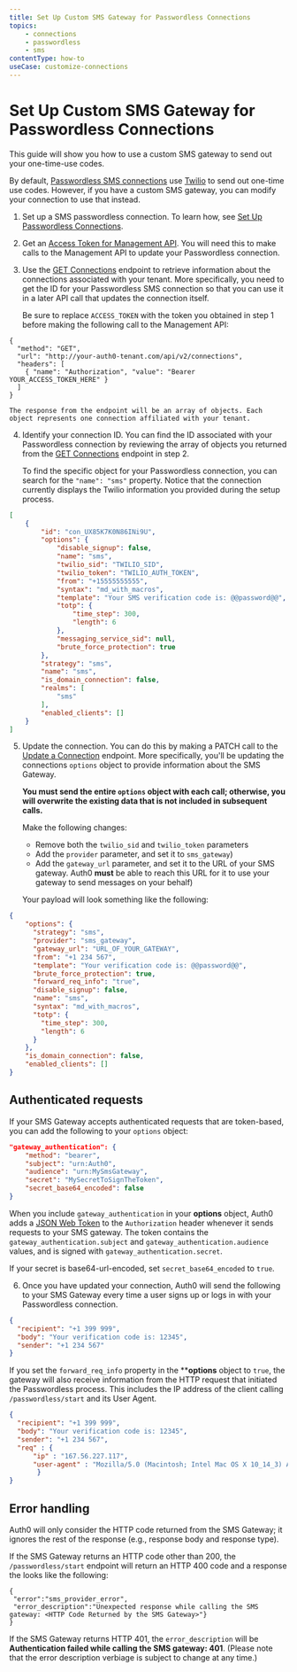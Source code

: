 ```yaml
---
title: Set Up Custom SMS Gateway for Passwordless Connections
topics:
    - connections
    - passwordless
    - sms
contentType: how-to
useCase: customize-connections
---
```

# Set Up Custom SMS Gateway for Passwordless Connections

This guide will show you how to use a custom SMS gateway to send out your one-time-use codes.

By default, [Passwordless SMS connections](/connections/passwordless#supported-authentication-methods) use [Twilio](https://www.twilio.com/) to send out one-time use codes. However, if you have a custom SMS gateway, you can modify your connection to use that instead.

1. Set up a SMS passwordless connection. To learn how, see [Set Up Passwordless Connections](/dashboard/guides/connections/set-up-connections-passwordless).

2. Get an [Access Token for Management API](/api/management/v2/tokens). You will need this to make calls to the Management API to update your Passwordless connection.

3. Use the [GET Connections](/api/management/v2#!/Connections/get_connections) endpoint to retrieve information about the connections associated with your tenant. More specifically, you need to get the ID for your Passwordless SMS connection so that you can use it in a later API call that updates the connection itself.

    Be sure to replace `ACCESS_TOKEN` with the token you obtained in step 1 before making the following call to the Management API:
    
```har
{
  "method": "GET",
  "url": "http://your-auth0-tenant.com/api/v2/connections",
  "headers": [
    { "name": "Authorization", "value": "Bearer YOUR_ACCESS_TOKEN_HERE" }
  ]
}
```
    
    The response from the endpoint will be an array of objects. Each object represents one connection affiliated with your tenant.
    
4. Identify your connection ID. You can find the ID associated with your Passwordless connection by reviewing the array of objects you returned from the [GET Connections](/api/management/v2#!/Connections/get_connections) endpoint in step 2.

    To find the specific object for your Passwordless connection, you can search for the `"name": "sms"` property. Notice that the connection currently displays the Twilio information you provided during the setup process.

```json
[
    {
        "id": "con_UX85K7K0N86INi9U",
        "options": {
            "disable_signup": false,
            "name": "sms",
            "twilio_sid": "TWILIO_SID",
            "twilio_token": "TWILIO_AUTH_TOKEN",
            "from": "+15555555555",
            "syntax": "md_with_macros",
            "template": "Your SMS verification code is: @@password@@",
            "totp": {
                "time_step": 300,
                "length": 6
            },
            "messaging_service_sid": null,
            "brute_force_protection": true
        },
        "strategy": "sms",
        "name": "sms",
        "is_domain_connection": false,
        "realms": [
            "sms"
        ],
        "enabled_clients": []
    }
]
```

5. Update the connection. You can do this by making a PATCH call to the [Update a Connection](/api/management/v2#!/Connections/patch_connections_by_id) endpoint. More specifically, you'll be updating the connections `options` object to provide information about the SMS Gateway.

    **You must send the entire `options` object with each call; otherwise, you will overwrite the existing data that is not included in subsequent calls.**

    Make the following changes: 

    * Remove both the `twilio_sid` and `twilio_token` parameters
    * Add the `provider` parameter, and set it to `sms_gateway`)
    * Add the `gateway_url` parameter, and set it to the URL of your SMS gateway. Auth0 **must** be able to reach this URL for it to use your gateway to send messages on your behalf)

    Your payload will look something like the following:

```json
{
    "options": {
      "strategy": "sms",
      "provider": "sms_gateway",
      "gateway_url": "URL_OF_YOUR_GATEWAY",
      "from": "+1 234 567",
      "template": "Your verification code is: @@password@@",
      "brute_force_protection": true,
      "forward_req_info": "true",
      "disable_signup": false,
      "name": "sms",
      "syntax": "md_with_macros",
      "totp": {
        "time_step": 300,
        "length": 6
      }
    },
    "is_domain_connection": false,
    "enabled_clients": []
}
```

## Authenticated requests

If your SMS Gateway accepts authenticated requests that are token-based, you can add the following to your `options` object:

```json
"gateway_authentication": {
    "method": "bearer",
    "subject": "urn:Auth0",
    "audience": "urn:MySmsGateway",
    "secret": "MySecretToSignTheToken",
    "secret_base64_encoded": false
}
```

When you include `gateway_authentication` in your **options** object, Auth0 adds a [JSON Web Token](/tokens/concepts/jwts) to the `Authorization` header whenever it sends requests to your SMS gateway. The token contains the `gateway_authentication.subject` and `gateway_authentication.audience` values, and is signed with `gateway_authentication.secret`.

If your secret is base64-url-encoded, set `secret_base64_encoded` to `true`.

6. Once you have updated your connection, Auth0 will send the following to your SMS Gateway every time a user signs up or logs in with your Passwordless connection.

```json
{
  "recipient": "+1 399 999",
  "body": "Your verification code is: 12345",
  "sender": "+1 234 567"
}
```

If you set the `forward_req_info` property in the ****options** object to `true`, the gateway will also receive information from the HTTP request that initiated the Passwordless process. This includes the IP address of the client calling `/passwordless/start` and its User Agent.

```json
{
  "recipient": "+1 399 999",
  "body": "Your verification code is: 12345",
  "sender": "+1 234 567",
  "req" : { 
      "ip" : "167.56.227.117",
      "user-agent" : "Mozilla/5.0 (Macintosh; Intel Mac OS X 10_14_3) AppleWebKit/537.36 (KHTML, like Gecko) Chrome/72.0.3626.109 Safari/537.36"
       }
}
```

## Error handling

Auth0 will only consider the HTTP code returned from the SMS Gateway; it ignores the rest of the response (e.g., response body and response type).

If the SMS Gateway returns an HTTP code other than 200, the `/passwordless/start` endpoint will return an HTTP 400 code and a response the looks like the following:

```
{
 "error":"sms_provider_error",
 "error_description":"Unexpected response while calling the SMS gateway: <HTTP Code Returned by the SMS Gateway>"}
}
```

If the SMS Gateway returns HTTP 401, the `error_description` will be **Authentication failed while calling the SMS gateway: 401**. (Please note that the error description verbiage is subject to change at any time.)